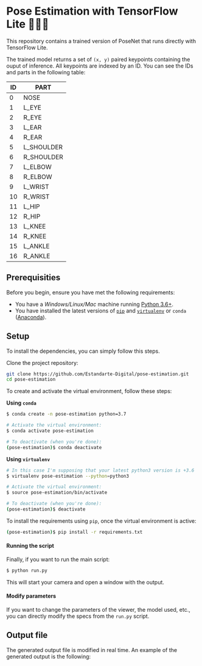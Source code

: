 # Pose Estimation with TensorFlow Lite 🚶🏻‍♂️

<!-- Project description -->
This repository contains a trained version of PoseNet that runs directly with TensorFlow Lite.

The trained model returns a set of `(x, y)` paired keypoints containing the ouput of inference. All keypoints are indexed by an ID. You can see the IDs and parts in the following table:

| ID | PART       |
| -- | ---------- |
|  0 | NOSE       |
|  1 | L_EYE      |
|  2 | R_EYE      |
|  3 | L_EAR      |
|  4 | R_EAR      |
|  5 | L_SHOULDER |
|  6 | R_SHOULDER |
|  7 | L_ELBOW    |
|  8 | R_ELBOW    |
|  9 | L_WRIST    |
| 10 | R_WRIST    |
| 11 | L_HIP      |
| 12 | R_HIP      |
| 13 | L_KNEE     |
| 14 | R_KNEE     |
| 15 | L_ANKLE    |
| 16 | R_ANKLE    |


## Prerequisities

Before you begin, ensure you have met the following requirements:

* You have a _Windows/Linux/Mac_ machine running [Python 3.6+](https://www.python.org/).
* You have installed the latest versions of [`pip`](https://pip.pypa.io/en/stable/installing/) and [`virtualenv`](https://virtualenv.pypa.io/en/stable/installation/) or `conda` ([Anaconda](https://www.anaconda.com/distribution/)).


## Setup

To install the dependencies, you can simply follow this steps.

Clone the project repository:
```bash
git clone https://github.com/Estandarte-Digital/pose-estimation.git
cd pose-estimation
```

To create and activate the virtual environment, follow these steps:

**Using `conda`**

```bash
$ conda create -n pose-estimation python=3.7

# Activate the virtual environment:
$ conda activate pose-estimation

# To deactivate (when you're done):
(pose-estimation)$ conda deactivate
```

**Using `virtualenv`**

```bash
# In this case I'm supposing that your latest python3 version is +3.6
$ virtualenv pose-estimation --python=python3

# Activate the virtual environment:
$ source pose-estimation/bin/activate

# To deactivate (when you're done):
(pose-estimation)$ deactivate
```

To install the requirements using `pip`, once the virtual environment is active:
```bash
(pose-estimation)$ pip install -r requirements.txt
```

#### Running the script

Finally, if you want to run the main script:
```bash
$ python run.py
```

This will start your camera and open a window with the output.

#### Modify parameters

If you want to change the parameters of the viewer, the model used, etc., you can directly modify the specs from the `run.py` script.

## Output file

The generated output file is modified in real time. An example of the generated output is the following:

```json

```
